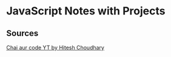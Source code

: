 # JavaScript Notes with Projects

## Sources
[Chai aur code YT by Hitesh Choudhary](https://www.youtube.com/watch?v=Hr5iLG7sUa0&list=PLu71SKxNbfoBuX3f4EOACle2y-tRC5Q37&ab_channel=ChaiaurCode)